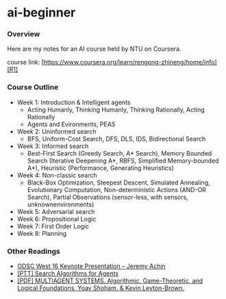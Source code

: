 # ai-beginner

### Overview

Here are my notes for an AI course held by NTU on Coursera.

course link: [https://www.coursera.org/learn/rengong-zhineng/home/info][R1]

### Course Outline

- Week 1: Introduction & Intelligent agents
    - Acting Humanly, Thinking Humanly, Thinking Rationally, Acting Rationally
    - Agents and Evironments, PEAS
- Week 2: Uninformed search
    - BFS, Uniform-Cost Search, DFS, DLS, IDS, Bidirectional Search
- Week 3: Informed search
    - Best-First Search (Greedy Search, A* Search), Memory Bounded Search (Iterative Deepening A*, RBFS, Simplified Memory-bounded A*), Heuristic (Performance, Generating Heuristics)
- Week 4: Non-classic search
    - Black-Box Optimization, Steepest Descent, Simulated Annealing, Evolutionary Computation, Non-deterministic Actions (AND-OR Search), Partial Observations (sensor-less, with sensors, unknownenvironments)
- Week 5: Adversarial search
- Week 6: Propositional Logic
- Week 7: First Order Logic
- Week 8: Planning


### Other Readings

- [ODSC West 16 Keynote Presentation – Jeremy Achin][R2]
- [[PTT] Search Algorithms for Agents][R3]
- [[PDF] MULTIAGENT SYSTEMS. Algorithmic, Game-Theoretic, and Logical Foundations. Yoav Shoham. & Kevin Leyton-Brown.][R4]


[R1]: https://www.coursera.org/learn/rengong-zhineng/home/info
[R2]: https://www.datarobot.com/blog/jeremy-achin-odsc-west-16-keynote-presentation/
[R3]: https://www.google.co.jp/url?sa=t&rct=j&q=&esrc=s&source=web&cd=1&cad=rja&uact=8&ved=0ahUKEwif05GD2ufSAhXIE7wKHSojCx8QFggfMAA&url=https%3A%2F%2Fwww.eecis.udel.edu%2F~kamboj%2Fpresentations%2Fcisc886.search.ppt&usg=AFQjCNEFSYP9sNsworSMaA7Z_1qpojBT7g&sig2=sdFdU_6CfLIpCpUT9cF1wA
[R4]: https://www.google.co.jp/url?sa=t&rct=j&q=&esrc=s&source=web&cd=1&cad=rja&uact=8&ved=0ahUKEwif05GD2ufSAhXIE7wKHSojCx8QFggfMAA&url=https%3A%2F%2Fwww.eecis.udel.edu%2F~kamboj%2Fpresentations%2Fcisc886.search.ppt&usg=AFQjCNEFSYP9sNsworSMaA7Z_1qpojBT7g&sig2=sdFdU_6CfLIpCpUT9cF1wA